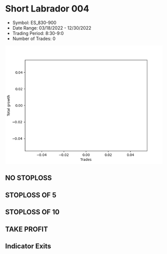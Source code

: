 # Short Labrador 004 
- Symbol: ES_830-900
- Date Range: 03/18/2022 - 12/30/2022
- Trading Period: 8:30-9:0
- Number of Trades: 0

![Plot](ShortLabrador004ES_830-900.png)
## NO STOPLOSS














## STOPLOSS OF 5














## STOPLOSS OF 10














## TAKE PROFIT











## Indicator Exits


